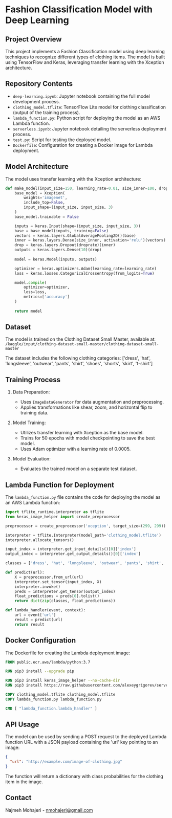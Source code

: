 # Fashion Classification Model with Deep Learning

## Project Overview

This project implements a Fashion Classification model using deep learning techniques to recognize different types of clothing items. The model is built using TensorFlow and Keras, leveraging transfer learning with the Xception architecture.

## Repository Contents

- `deep-learning.ipynb`: Jupyter notebook containing the full model development process.
- `clothing_model.tflite`: TensorFlow Lite model for clothing classification (output of the training process).
- `lambda_function.py`: Python script for deploying the model as an AWS Lambda function.
- `serverless.ipynb`: Jupyter notebook detailing the serverless deployment process.
- `test.py`: Script for testing the deployed model.
- `Dockerfile`: Configuration for creating a Docker image for Lambda deployment.

## Model Architecture

The model uses transfer learning with the Xception architecture:

```python
def make_model(input_size=150, learning_rate=0.01, size_inner=100, droprate=0.5):
    base_model = Xception(
        weights='imagenet',
        include_top=False,
        input_shape=(input_size, input_size, 3)
    )
    base_model.trainable = False

    inputs = keras.Input(shape=(input_size, input_size, 3))
    base = base_model(inputs, training=False)
    vectors = keras.layers.GlobalAveragePooling2D()(base)
    inner = keras.layers.Dense(size_inner, activation='relu')(vectors)
    drop = keras.layers.Dropout(droprate)(inner)
    outputs = keras.layers.Dense(10)(drop)
    
    model = keras.Model(inputs, outputs)

    optimizer = keras.optimizers.Adam(learning_rate=learning_rate)
    loss = keras.losses.CategoricalCrossentropy(from_logits=True)

    model.compile(
        optimizer=optimizer,
        loss=loss,
        metrics=['accuracy']
    )
    
    return model
```

## Dataset

The model is trained on the Clothing Dataset Small Master, available at:
`/kaggle/input/clothing-dataset-small-master/clothing-dataset-small-master`

The dataset includes the following clothing categories:
['dress', 'hat', 'longsleeve', 'outwear', 'pants', 'shirt', 'shoes', 'shorts', 'skirt', 't-shirt']

## Training Process

1. Data Preparation:
   - Uses `ImageDataGenerator` for data augmentation and preprocessing.
   - Applies transformations like shear, zoom, and horizontal flip to training data.

2. Model Training:
   - Utilizes transfer learning with Xception as the base model.
   - Trains for 50 epochs with model checkpointing to save the best model.
   - Uses Adam optimizer with a learning rate of 0.0005.

3. Model Evaluation:
   - Evaluates the trained model on a separate test dataset.

## Lambda Function for Deployment

The `lambda_function.py` file contains the code for deploying the model as an AWS Lambda function:

```python
import tflite_runtime.interpreter as tflite
from keras_image_helper import create_preprocessor

preprocessor = create_preprocessor('xception', target_size=(299, 299))

interpreter = tflite.Interpreter(model_path='clothing_model.tflite')
interpreter.allocate_tensors()

input_index = interpreter.get_input_details()[0]['index']
output_index = interpreter.get_output_details()[0]['index']

classes = ['dress', 'hat', 'longsleeve', 'outwear', 'pants', 'shirt', 'shoes', 'shorts', 'skirt', 't-shirt']

def predict(url):
    X = preprocessor.from_url(url)
    interpreter.set_tensor(input_index, X)
    interpreter.invoke()
    preds = interpreter.get_tensor(output_index)
    float_predictions = preds[0].tolist()
    return dict(zip(classes, float_predictions))

def lambda_handler(event, context):
    url = event['url']
    result = predict(url)
    return result
```

## Docker Configuration

The Dockerfile for creating the Lambda deployment image:

```dockerfile
FROM public.ecr.aws/lambda/python:3.7

RUN pip3 install --upgrade pip

RUN pip3 install keras_image_helper --no-cache-dir
RUN pip3 install https://raw.githubusercontent.com/alexeygrigorev/serverless-deep-learning/master/tflite/tflite_runtime-2.2.0-cp37-cp37m-linux_x86_64.whl --no-cache-dir

COPY clothing_model.tflite clothing_model.tflite
COPY lambda_function.py lambda_function.py

CMD [ "lambda_function.lambda_handler" ]
```

## API Usage

The model can be used by sending a POST request to the deployed Lambda function URL with a JSON payload containing the 'url' key pointing to an image:

```json
{
  "url": "http://example.com/image-of-clothing.jpg"
}
```
 
The function will return a dictionary with class probabilities for the clothing item in the image.


## Contact

Najmeh Mohajeri - nmohajeri@gmail.com

